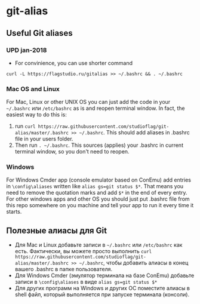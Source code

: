 # git-alias

## Useful Git aliases


### UPD jan-2018
- For convinience, you can use shorter command
```
curl -L https://flagstudio.ru/gitalias >> ~/.bashrc && . ~/.bashrc
```


### Mac OS and Linux

For Mac, Linux or other UNIX OS you can just add the code in your `~/.bashrc` или `/etc/bashrc` as is and reopen terminal window.
In fact, the easiest way to do this is:
1. run `curl https://raw.githubusercontent.com/studioflag/git-alias/master/.bashrc >> ~/.bashrc`. This should add aliases in .bashrc file in your users folder.
2. Then run `. ~/.bashrc`. This sources (applies) your .bashrc in current terminal window, so you don't need to reopen.

### Windows

For Windows Cmder app (console emulator based on ConEmu) add entries in `\config\aliases` written like `alias gs=git status $*`. That means you need to remove the quotation marks and add `$*` in the end of every entry.
For other windows apps and other OS you should just put .bashrc file from this repo somewhere on you machine and tell your app to run it every time it starts.

## Полезные алиасы для Git

- Для Mac и Linux добавьте записи в `~/.bashrc` или `/etc/bashrc` как есть. Фактически, вы можете просто выполнить `curl https://raw.githubusercontent.com/studioflag/git-alias/master/.bashrc >> ~/.bashrc`, чтобы добавить алиасы в конец вашего .bashrc в папке пользователя.
- Для Windows Сmder (эмулятор терминала на базе ConEmu) добавьте записи в `\config\aliases` в виде `alias gs=git status $*`
- Для других программ на Windows и других ОС поместите алиасы в shell файл, который выполняется при запуске терминала (консоли).
